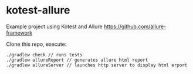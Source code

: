 # kotest-allure

Example project using Kotest and Allure https://github.com/allure-framework

Clone this repo, execute:

```
./gradlew check // runs tests
./gradlew allureReport // generates allure html report
./gradlew allureServer // launches http server to display html erport
```

